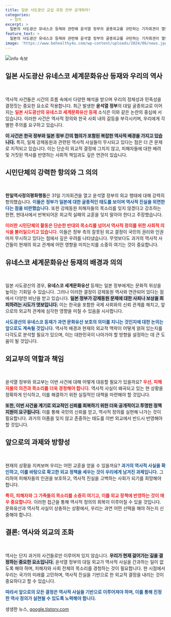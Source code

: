 ```yaml
---
title: 일본 사도광산 교섭 과정 전부 공개하라!
categories:
  - 정치
excerpt: >
  일본의 사도광산 유네스코 등재와 관련해 윤석열 정부의 굴종외교를 규탄하는 기자회견이 열렸다. 시민단체는 강제동원의 역사를 지우려는 일본에 동조한 한국 정부의 외교 실패를 강하게 비판하며 사죄를 요구했다.
feature_text: >
  일본의 사도광산 유네스코 등재와 관련해 윤석열 정부의 굴종외교를 규탄하는 기자회견이 열렸다. 시민단체는 강제동원의 역사를 지우려는 일본에 동조한 한국 정부의 외교 실패를 강하게 비판하며 사죄를 요구했다.
image: 'https://www.behealthy4u.com/wp-content/uploads/2024/06/news.jpg'
---
```


<p><img src="https://www.behealthy4u.com/wp-content/uploads/2024/06/news.jpg" alt="info 속보" /></p>

<h2 data-ke-size="size26">일본 사도광산 유네스코 세계문화유산 등재와 우리의 역사</h2>

<p data-ke-size="size16">&nbsp;</p>

<p>역사적 사건들은 시간의 흐름 속에서 다양한 해석을 받으며 우리의 정체성과 민족성을 결정짓는 중요한 요소로 작용합니다. 최근 발생한 <strong>윤석열 정부</strong>의 대일 굴종외교로 이어지는 <b><span style="color: #ee2323;">일본 사도광산의 유네스코 세계문화유산 등재</span></b> 소식은 이와 같은 논란의 중심에 서 있습니다. 이러한 사건은 역사적 정의와 한국 사회 내의 갈등을 부각시키며, 우리에게 각별한 주의를 요구하고 있습니다.</p>

<p><b><span style="background-color: #21538527;">이 사건은 한국 정부와 일본 정부 간의 협의가 포함된 복잡한 역사적 배경을 가지고 있습니다.</span></b> 특히, 일제 강제동원과 관련된 역사적 사실들이 무시되고 있다는 점은 더 큰 문제로 지적되고 있습니다. 이는 단순히 외교적 결정에 그치지 않고, 피해자들에 대한 배려 및 거짓된 역사를 반영하는 사회적 책임과도 깊은 연관이 있습니다. </p>

<h2 data-ke-size="size26">시민단체의 강력한 항의와 그 의의</h2>

<p data-ke-size="size16">&nbsp;</p>

<p><strong>한일역사정의평화행동</strong>은 31일 기자회견을 열고 윤석열 정부의 외교 행태에 대해 강력히 항의했습니다. <b><span style="color: #1a5490;">이들은 정부가 일본에 대한 굴종적인 태도를 보이며 역사적 진실을 외면한다는 점을 비판했습니다.</span></b> 또한 강제동원 피해자들의 목소리를 잊지 않겠다고 강조하는 한편, 현대사에서 반복되어온 외교적 실패의 교훈을 잊지 말아야 한다고 주장했습니다.</p>

<p><b><span style="color: #ee2323;">이러한 시민단체의 활동은 단순한 반대의 목소리를 넘어서 역사적 정의를 위한 사회적 의식을 불러일으키고 있습니다.</span></b> 이들은 정부 측의 잘못된 외교 결정이 국민의 권리와 인권마저 무시하고 있다는 점에서 깊은 우려를 나타냈습니다. 무엇보다도 과거의 역사적 사건들이 현재의 외교 관계에 어떤 영향을 미치는지를 소중히 여기는 것이 중요합니다. </p>

<h2 data-ke-size="size26">유네스코 세계문화유산 등재의 배경과 의의</h2>

<p data-ke-size="size16">&nbsp;</p>

<p>일본 사도광산의 경우, <strong>유네스코 세계문화유산</strong> 등재는 일본 정부에게는 문화적 위상을 높이는 기회일 수 있습니다. 그러나 이러한 결정이 강제동원 역사와 연관되어 있다는 점에서 다양한 비난을 받고 있습니다. <b><span style="background-color: #21538527;">일본 정부가 강제동원 문제에 대한 사죄나 보상을 회피하려는 시도가 엿보입니다.</span></b> 이는 한국을 포함한 국제 사회와의 신뢰 관계를 해치고, 앞으로의 외교적 관계에 심각한 영향을 미칠 수 있음을 시사합니다.</p>

<p><b><span style="color: #1a5490;">사도광산의 유네스코 등재가 과연 문화유산 보호의 의미를 지니는 것인지에 대한 논의는 앞으로도 계속될 것입니다.</span></b> 역사적 배경과 현재의 외교적 맥락이 어떻게 얽혀 있는지를 다각도로 분석할 필요가 있으며, 이는 대한민국이 나아가야 할 방향을 설정하는 데 큰 도움이 될 것입니다.</p>

<h2 data-ke-size="size26">외교부의 역할과 책임</h2>

<p data-ke-size="size16">&nbsp;</p>

<p>윤석열 정부와 외교부는 이번 사건에 대해 어떻게 대응할 필요가 있을까요? <b><span style="color: #ee2323;">우선, 피해자들의 의견과 목소리를 더욱 경청해야 합니다.</span></b> 역사적 사실이 왜곡되고 있는 현 상황을 정확하게 인식하고, 이를 해결하기 위한 실질적인 대책을 마련해야 할 것입니다.</p>

<p><b><span style="background-color: #21538527;">또한, 이번 사건을 계기로 외교적인 신뢰를 회복하기 위한 더욱 공개적이고 투명한 정책 지원이 요구됩니다.</span></b> 이를 통해 국민의 신뢰를 얻고, 역사적 정의를 실현해 나가는 것이 필요합니다. 과거의 아픔을 잊지 않고 존중하는 태도를 이번 외교에서 반드시 반영해야 할 것입니다.</p>

<h2 data-ke-size="size26">앞으로의 과제와 방향성</h2>

<p data-ke-size="size16">&nbsp;</p>

<p>현재의 상황을 지켜보며 우리는 어떤 교훈을 얻을 수 있을까요? <b><span style="color: #1a5490;">과거의 역사적 사실을 확인하고, 이를 바탕으로 확고한 외교 정책을 세우는 것이 우리에게 남겨진 과제입니다.</span></b> 그리하여 피해자들의 인권을 보호하고, 역사적 진실을 고백하는 사회가 되기를 희망해야 합니다.</p>

<p><b><span style="color: #ee2323;">특히, 피해자와 그 가족들의 목소리를 소중히 여기고, 이를 외교 정책에 반영하는 것이 매우 중요합니다.</span></b> 이러한 접근을 통해 역사적 정의의 회복이 이루어질 수 있을 것입니다. 문화유산과 역사적 사실이 상충하는 상황에서, 우리는 과연 어떤 선택을 해야 하는지 신중해야 합니다.</p>

<h2 data-ke-size="size26">결론: 역사와 외교의 조화</h2>

<p data-ke-size="size16">&nbsp;</p>

<p>역사는 단지 과거의 사건들로만 이루어져 있지 않습니다. <b><span style="background-color: #21538527;">우리가 현재 걸어가는 길을 결정하는 중요한 요소입니다.</span></b> 윤석열 정부의 대일 외교가 역사적 사실을 간과하는 일이 없도록 해야 하며, 피해자와 사회 전체의 목소리를 경청하는 것이 필요합니다. 현 시점에서 우리는 국가의 미래를 고민하며, 역사적 진실을 기반으로 한 외교적 결정을 내리는 것이 중요하다고 할 수 있습니다. </p>

<p><b><span style="color: #1a5490;">따라서 앞으로의 모든 결정은 역사적 사실을 기반으로 이루어져야 하며, 이를 통해 진정한 역사 정의가 실현될 수 있도록 노력해야 합니다.</span></b></p>
생생한 뉴스, <a href="https://qoogle.tistory.com" rel="dofollow">qoogle.tistory.com</a>


